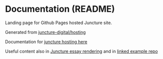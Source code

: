 # Documentation (README)

Landing page for Github Pages hosted Juncture site.

Generated from [juncture-digital/hosting](https://github.com/juncture-digital/hosting)

Documentation for [juncture hosting here](https://www.juncture-digital.org/howto/hosting)

Useful content also in [Juncture essay rendering](https://www.juncture-digital.org/getting-started?id=juncture-essay-rendering) and in [linked example repo](https://github.com/snagsby/essays/tree/main)